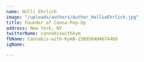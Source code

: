 ```yaml
---
name: Holli Ehrlich
image: "/uploads/authors/Author_HollieEhrlich.jpg"
title: Founder of Canna-Pop-Up 
address: New York, NY
twitterName: cannabiswithkym
fbName: Cannabis-with-KymB-158958404674460
igName: 

---
```

